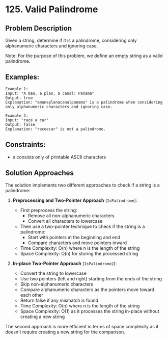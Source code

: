 # 125. Valid Palindrome

## Problem Description
Given a string, determine if it is a palindrome, considering only alphanumeric characters and ignoring case.

Note: For the purpose of this problem, we define an empty string as a valid palindrome.

## Examples:
```
Example 1:
Input: "A man, a plan, a canal: Panama"
Output: true
Explanation: "amanaplanacanalpanama" is a palindrome when considering only alphanumeric characters and ignoring case.

Example 2:
Input: "race a car"
Output: false
Explanation: "raceacar" is not a palindrome.
```

## Constraints:
- s consists only of printable ASCII characters

## Solution Approaches
The solution implements two different approaches to check if a string is a palindrome:

1. **Preprocessing and Two-Pointer Approach** (`IsPalindrome`):
   - First preprocess the string:
     - Remove all non-alphanumeric characters
     - Convert all characters to lowercase
   - Then use a two-pointer technique to check if the string is a palindrome:
     - Start with pointers at the beginning and end
     - Compare characters and move pointers inward
   - Time Complexity: O(n) where n is the length of the string
   - Space Complexity: O(n) for storing the processed string

2. **In-place Two-Pointer Approach** (`IsPalindrome2`):
   - Convert the string to lowercase
   - Use two pointers (left and right) starting from the ends of the string
   - Skip non-alphanumeric characters
   - Compare alphanumeric characters as the pointers move toward each other
   - Return false if any mismatch is found
   - Time Complexity: O(n) where n is the length of the string
   - Space Complexity: O(1) as it processes the string in-place without creating a new string

The second approach is more efficient in terms of space complexity as it doesn't require creating a new string for the comparison.